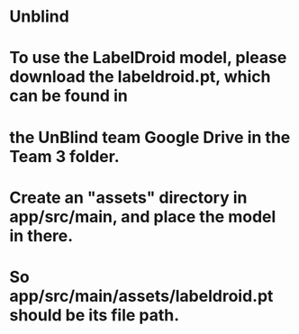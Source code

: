 # Unblind
# To use the LabelDroid model, please download the labeldroid.pt, which can be found in
# the UnBlind team Google Drive in the Team 3 folder.
# Create an "assets" directory in app/src/main, and place the model in there.
# So app/src/main/assets/labeldroid.pt should be its file path. 